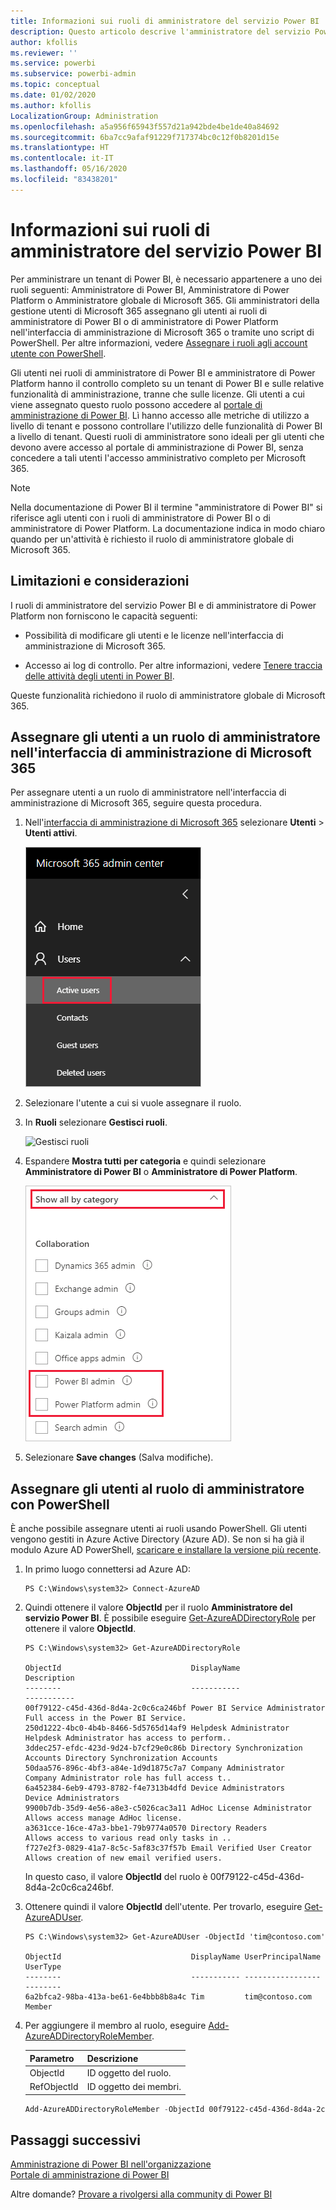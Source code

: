 ```yaml
---
title: Informazioni sui ruoli di amministratore del servizio Power BI
description: Questo articolo descrive l'amministratore del servizio Power BI e i ruoli specifici che forniscono privilegi di amministratore.
author: kfollis
ms.reviewer: ''
ms.service: powerbi
ms.subservice: powerbi-admin
ms.topic: conceptual
ms.date: 01/02/2020
ms.author: kfollis
LocalizationGroup: Administration
ms.openlocfilehash: a5a956f65943f557d21a942bde4be1de40a84692
ms.sourcegitcommit: 6ba7cc9afaf91229f717374bc0c12f0b8201d15e
ms.translationtype: HT
ms.contentlocale: it-IT
ms.lasthandoff: 05/16/2020
ms.locfileid: "83438201"
---
```

# <a name="understanding-power-bi-service-administrator-roles"></a>Informazioni sui ruoli di amministratore del servizio Power BI

Per amministrare un tenant di Power BI, è necessario appartenere a uno dei ruoli seguenti: Amministratore di Power BI, Amministratore di Power Platform o Amministratore globale di Microsoft 365. Gli amministratori della gestione utenti di Microsoft 365 assegnano gli utenti ai ruoli di amministratore di Power BI o di amministratore di Power Platform nell'interfaccia di amministrazione di Microsoft 365 o tramite uno script di PowerShell. Per altre informazioni, vedere [Assegnare i ruoli agli account utente con PowerShell](/office365/enterprise/powershell/assign-roles-to-user-accounts-with-office-365-powershell).

Gli utenti nei ruoli di amministratore di Power BI e amministratore di Power Platform hanno il controllo completo su un tenant di Power BI e sulle relative funzionalità di amministrazione, tranne che sulle licenze. Gli utenti a cui viene assegnato questo ruolo possono accedere al [portale di amministrazione di Power BI](service-admin-portal.md). Lì hanno accesso alle metriche di utilizzo a livello di tenant e possono controllare l'utilizzo delle funzionalità di Power BI a livello di tenant. Questi ruoli di amministratore sono ideali per gli utenti che devono avere accesso al portale di amministrazione di Power BI, senza concedere a tali utenti l'accesso amministrativo completo per Microsoft 365.

> [!NOTE]
> Nella documentazione di Power BI il termine "amministratore di Power BI" si riferisce agli utenti con i ruoli di amministratore di Power BI o di amministratore di Power Platform. La documentazione indica in modo chiaro quando per un'attività è richiesto il ruolo di amministratore globale di Microsoft 365.

## <a name="limitations-and-considerations"></a>Limitazioni e considerazioni

I ruoli di amministratore del servizio Power BI e di amministratore di Power Platform non forniscono le capacità seguenti:

* Possibilità di modificare gli utenti e le licenze nell'interfaccia di amministrazione di Microsoft 365.

* Accesso ai log di controllo. Per altre informazioni, vedere [Tenere traccia delle attività degli utenti in Power BI](service-admin-auditing.md).

Queste funzionalità richiedono il ruolo di amministratore globale di Microsoft 365.

## <a name="assign-users-to-an-admin-role-in-the-microsoft-365-admin-center"></a>Assegnare gli utenti a un ruolo di amministratore nell'interfaccia di amministrazione di Microsoft 365

Per assegnare utenti a un ruolo di amministratore nell'interfaccia di amministrazione di Microsoft 365, seguire questa procedura.

1. Nell'[interfaccia di amministrazione di Microsoft 365](https://portal.office.com/adminportal/home#/homepage) selezionare **Utenti** > **Utenti attivi**.

    ![Interfaccia di amministrazione di Microsoft 365](media/service-admin-role/powerbi-admin-users.png)

1. Selezionare l'utente a cui si vuole assegnare il ruolo.

1. In **Ruoli** selezionare **Gestisci ruoli**.

    ![Gestisci ruoli](media/service-admin-role/powerbi-admin-edit-roles.png)

1. Espandere **Mostra tutti per categoria** e quindi selezionare **Amministratore di Power BI** o **Amministratore di Power Platform**.

    ![Selezionare un ruolo di amministratore](media/service-admin-role/powerbi-admin-role.png)

1. Selezionare **Save changes** (Salva modifiche).

## <a name="assign-users-to-the-admin-role-with-powershell"></a>Assegnare gli utenti al ruolo di amministratore con PowerShell

È anche possibile assegnare utenti ai ruoli usando PowerShell. Gli utenti vengono gestiti in Azure Active Directory (Azure AD). Se non si ha già il modulo Azure AD PowerShell, [scaricare e installare la versione più recente](https://www.powershellgallery.com/packages/AzureAD/).

1. In primo luogo connettersi ad Azure AD:
   ```
   PS C:\Windows\system32> Connect-AzureAD
   ```

1. Quindi ottenere il valore **ObjectId** per il ruolo **Amministratore del servizio Power BI**. È possibile eseguire [Get-AzureADDirectoryRole](/powershell/module/azuread/get-azureaddirectoryrole) per ottenere il valore **ObjectId**.

    ```
    PS C:\Windows\system32> Get-AzureADDirectoryRole

    ObjectId                             DisplayName                        Description
    --------                             -----------                        -----------
    00f79122-c45d-436d-8d4a-2c0c6ca246bf Power BI Service Administrator     Full access in the Power BI Service.
    250d1222-4bc0-4b4b-8466-5d5765d14af9 Helpdesk Administrator             Helpdesk Administrator has access to perform..
    3ddec257-efdc-423d-9d24-b7cf29e0c86b Directory Synchronization Accounts Directory Synchronization Accounts
    50daa576-896c-4bf3-a84e-1d9d1875c7a7 Company Administrator              Company Administrator role has full access t..
    6a452384-6eb9-4793-8782-f4e7313b4dfd Device Administrators              Device Administrators
    9900b7db-35d9-4e56-a8e3-c5026cac3a11 AdHoc License Administrator        Allows access manage AdHoc license.
    a3631cce-16ce-47a3-bbe1-79b9774a0570 Directory Readers                  Allows access to various read only tasks in ..
    f727e2f3-0829-41a7-8c5c-5af83c37f57b Email Verified User Creator        Allows creation of new email verified users.
    ```

    In questo caso, il valore **ObjectId** del ruolo è 00f79122-c45d-436d-8d4a-2c0c6ca246bf.

1. Ottenere quindi il valore **ObjectId** dell'utente. Per trovarlo, eseguire [Get-AzureADUser](/powershell/module/azuread/get-azureaduser).

    ```
    PS C:\Windows\system32> Get-AzureADUser -ObjectId 'tim@contoso.com'

    ObjectId                             DisplayName UserPrincipalName      UserType
    --------                             ----------- -----------------      --------
    6a2bfca2-98ba-413a-be61-6e4bbb8b8a4c Tim         tim@contoso.com        Member
    ```

1. Per aggiungere il membro al ruolo, eseguire [Add-AzureADDirectoryRoleMember](/powershell/module/azuread/add-azureaddirectoryrolemember).

    | Parametro | Descrizione |
    | --- | --- |
    | ObjectId |ID oggetto del ruolo. |
    | RefObjectId |ID oggetto dei membri. |

    ```powershell
    Add-AzureADDirectoryRoleMember -ObjectId 00f79122-c45d-436d-8d4a-2c0c6ca246bf -RefObjectId 6a2bfca2-98ba-413a-be61-6e4bbb8b8a4c
    ```

## <a name="next-steps"></a>Passaggi successivi

[Amministrazione di Power BI nell'organizzazione](service-admin-administering-power-bi-in-your-organization.md)  
[Portale di amministrazione di Power BI](service-admin-portal.md)  

Altre domande? [Provare a rivolgersi alla community di Power BI](https://community.powerbi.com/)